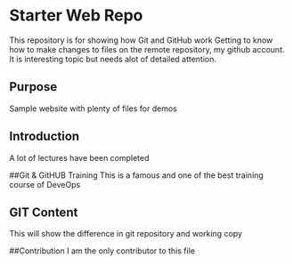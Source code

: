 # Starter Web Repo

This repository is for showing how Git and GitHub work
Getting to know how to make changes to files on the remote repository,  my github account.
It is interesting topic but needs alot of detailed attention.
## Purpose

Sample website with plenty of files for demos

## Introduction
A lot of lectures have been completed

##Git & GitHUB Training
This is a famous and one of the best training course of DeveOps

## GIT Content
This will show the difference in git repository and working copy

##Contribution
I am the only contributor to this file
